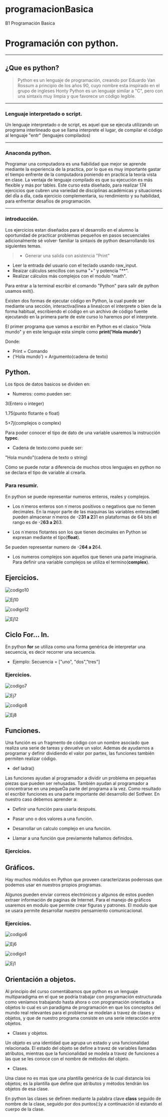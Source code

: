 # programacionBasica
B1 Programación Basica 
# Programación con python.

----
## ¿Que es python?


> Python es un  lenguaje de programación, creando por Eduardo Van Rossum a principio de los años 90, cuyo nombre esta inspirado en el grupo de ingleses Honty Python es un lenguaje similar a "C", pero con una sintaxis muy limpia y que favorece un código legible.

----
### Lenguaje interpretado o script.
Un lenguaje interpretado o de script, es aquel que se ejecuta utilizando un programa interlineado que se llama interprete el lugar, de compilar el código al lenguaje "entr" (lenguajes compilados)

----
### Anaconda python.
Programar una computadora es una fiabilidad que mejor se aprende mediante la experiencia de la practica, por lo que es muy importante gastar el tiempo enfrente de la computadora poniendo en practica la teoría vista en clase.
La ventaja de lenguaje compilado es que su ejecución es más flexible y más por tables.
Este curso esta diseñado, para realizar 174 ejercicios que cubren una variedad de disciplinas académicas y situaciones del dÌa a dÌa, cada ejercicio complementaria, su rendimiento y su habilidad, para enfrentar desafíos de programación.

---
### introducción.
Los ejercicios estan diseñados para el desarrollo en el alumno la oportunidad de practicar problemas pequeños en pasos secuenciales adicionalmente sé volver· familiar la sintaxis de python desarrollando los siguientes temas.
> * Generar una salida con asistencia "Print"
* Leer la entrada del usuario con el teclado usando raw_input.
* Reaizar cálculos sencillos con suma "+" y potencia "**".
* Realizar cálculos más complejos con el modulo "math".

Para entrar a la terminal escribir el comando "Python" para salir de python usamos exit().

Existen dos formas de ejecutar código en Python, la cual puede ser mediante una sección, interactiva(linea a linea)con el interprete o bien de la forma habitual, escribiendo el código en un archivo de código fuente ejecutando en la primera parte de este curso lo haremos por el interprete.

El primer programa que vamos a escribir en Python es el clasico "Hola mundo" y en este lenguaje esta simple como **print('Hola mundo')**



Donde:

* Print = Comando
* ('Hola mundo') = Argumento(cadena de texto)

## Python.
Los tipos de datos basicos se dividen en:

+ Numeros: como pueden ser:

3(Entero o integer)

1.75(punto flotante o float)

5+7j(complejos o complex)

Para poder conocer el tipo de dato de una variable usaremos la instrucción **typec**.

* Cadena de texto:como puede ser:

"Hola mundo"(cadena de texto o string)

Cómo se puede notar a diferencia de muchos otros lenguajes en python no se declara el tipo de variable al crearla.

### Para resumir.
En python se puede representar numeros enteros, reales y complejos.

* Los n˙meros enteros son n˙meros positivos o negativos que no tienen decimales. En la mayor parte de las maquinas las variables enteras(**int**) pueden almacenar n˙meros de -2**31 a 2**31 en plataformas de 64 bits el rango es de -2**63 a 2**63.

* Los n˙meros flotantes son los que tienen decimales en Python se expresan mediante el tipo(**float**).

Se pueden representar numero de -2**64 a 2**64.

* Los numeros complejos son aquellos que tienen una parte imaginaria. Para definir una variable complejos se utiliza el termino(**complex**).

## Ejercicios.


![codigo10](https://user-images.githubusercontent.com/52551873/60697958-ae785600-9eb2-11e9-9ad4-3d02a828b8bb.png)

![Ej10](https://user-images.githubusercontent.com/52551873/60697954-aae4cf00-9eb2-11e9-90f8-ca053566043b.png)

![codigo12](https://user-images.githubusercontent.com/52551873/60697960-b33d0a00-9eb2-11e9-85c6-4fdd6b83a501.png)

![Ej12](https://user-images.githubusercontent.com/52551873/60697961-b506cd80-9eb2-11e9-9998-4b7ad5e65394.png)

## Ciclo For... In.

En python **for** se utiliza como una forma genérica de interpretar una secuencia, es decir recorrer una secuencia.

* Ejemplo: Secuencia = ["uno", "dos","tres"]

### Ejercicios.

![codigo7](https://user-images.githubusercontent.com/52551873/60698155-b258a800-9eb3-11e9-818f-5e7cd7fba494.png)

![Ej7](https://user-images.githubusercontent.com/52551873/60698156-b389d500-9eb3-11e9-8e75-a4c1b70e40ed.png)


![codigo8](https://user-images.githubusercontent.com/52551873/60698162-b7b5f280-9eb3-11e9-8a3d-8896fdc6f3b1.png)

![Ej8](https://user-images.githubusercontent.com/52551873/60698167-ba184c80-9eb3-11e9-94d2-c88b4059bba2.png)


## Funciones.

Una función es un fragmento de código con un nombre asociado que realiza una serie de tareas y devuelve un valor. Ademas de ayudarnos a programar y definir dividiendo el valor por partes, las funciones también permiten realizar código.

* def ladra()

Las funciones ayudan al programador a dividir un problema en pequeñas piezas que pueden ser rehusadas. También ayudan al programador a concentrarse en una pequeÒa parte del programa a la vez. Como resultado el escribir funciones es una parte importante del desarrollo del Sotfwer. En nuestro caso debemos aprender a:

* Definir una función para usarla después.

* Pasar uno o dos valores a una función.

* Desarrollar un calculo complejo en una función.

* Llamar a una función que previamente hallamos definidos.

### Ejercicios.

## Gráficos.

Hay muchos módulos en Python que proveen caracterizaras poderosas que podemos usar en nuestros propios programas.

Algunos pueden enviar correos electrónicos y algunos de estos pueden extraer información de paginas de Internet. Para el manejo de gráficos usaremos en modulo que permite crear figuras y patrones. El modulo que se usara permite desarrollar nuestro pensamiento comunicacional.

### Ejercicios.

![codigo6](https://user-images.githubusercontent.com/52551873/60697829-ddda9300-9eb1-11e9-9922-fc7676876e62.png)

![Ej6](https://user-images.githubusercontent.com/52551873/60697833-e0d58380-9eb1-11e9-9c0c-a6f3d03c6217.png)


![codigo1](https://user-images.githubusercontent.com/52551873/60696202-58071980-9eaa-11e9-86bf-fcd40432f3c6.png)

![Ej1](https://user-images.githubusercontent.com/52551873/60696211-5a697380-9eaa-11e9-88f0-86e8623cb16e.png)

## Orientación a objetos.

Al principio del curso comentábamos que python es un lenguaje multiparadigma en el que se podría trabajar con programación estructurada como veníamos trabajando hasta ahora o con programación orientada a objetos lo cual es un paradigma de programación en que los conceptos del mundo real relevantes para el problema se modelan a travez de clases y objetos, y que de nuestro programa consiste en una serie interacción entre objetos.

* Clases y objetos.

Un objeto es una identidad que agrupa un estado y una funcionalidad relacionada. El estado del objeto se define a travez de variables llamadas atributos, mientras que la funcionalidad se modela a travez de funciones a las que se les conoce con el nombre de métodos del objeto.

* Clases.

Una clase no es mas que una plantilla genérica de la cual distancia los objetos; es la plantilla que define que atributos y métodos tendrán los objetos de esa clase.

En python las clases se definen mediante la palabra clave **class** seguido de nombre de la clase, seguido por dos puntos(:)y a continuación id estando el cuerpo de la clase.


